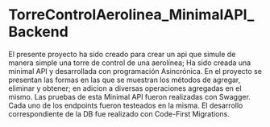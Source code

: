 # TorreControlAerolinea_MinimalAPI_Backend

El presente proyecto ha sido creado para crear un api que
simule de manera simple una torre de control de una aerolínea; Ha sido creada una minimal API y desarrollada con programación Asincrónica.
En el proyecto se presentan las formas en las que se muestran los métodos de agregar, eliminar y obtener; en adicion a diversas operaciones 
agregadas en el mismo. Las pruebas de esta Minimal API fueron realizadas con Swagger. Cada uno de los endpoints fueron testeados 
en la misma. El desarrollo correspondiente de la DB fue realizado con Code-First Migrations.
